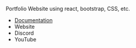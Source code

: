 


<p>Portfolio Website using react, bootstrap, CSS, etc.
</p>

<ul>
  <li><a href="#">Documentation</a></li>
  <li><a href="#"></a>Website</li>
  <li><a href="#"></a>Discord</li>
  <li><a href="#"></a>YouTube</li>
</ul>

